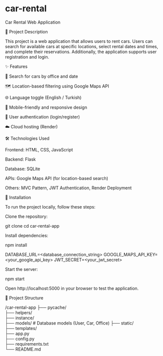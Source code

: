 # car-rental
Car Rental Web Application

🚗 Project Description

This project is a web application that allows users to rent cars. Users can search for available cars at specific locations, select rental dates and times, and complete their reservations. Additionally, the application supports user registration and login.

✨ Features

📍 Search for cars by office and date

🗺️ Location-based filtering using Google Maps API

🌐 Language toggle (English / Turkish)

📱 Mobile-friendly and responsive design

🔐 User authentication (login/register)

☁️ Cloud hosting (Render)

🛠 Technologies Used

Frontend: HTML, CSS, JavaScript

Backend: Flask

Database: SQLite

APIs: Google Maps API (for location-based search)

Others: MVC Pattern, JWT Authentication, Render Deployment

📌 Installation

To run the project locally, follow these steps:

Clone the repository:

git clone <repository-url>
cd car-rental-app

Install dependencies:

npm install

DATABASE_URL=<database_connection_string>
GOOGLE_MAPS_API_KEY=<your_google_api_key>
JWT_SECRET=<your_jwt_secret>

Start the server:

npm start

Open http://localhost:5000 in your browser to test the application.

📂 Project Structure

/car-rental-app
├── pycache/        
├── helpers/          
├── instance/          
├── models/          # Database models (User, Car, Office)
├── static/     
├── templates/           
├── app.py            
├── config.py        
├── requirements.txt     
└── README.md        


